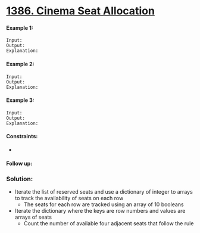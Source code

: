 ﻿# [1386. Cinema Seat Allocation](https://leetcode.com/problems/cinema-seat-allocation)

#### Example 1:
```
Input: 
Output: 
Explanation:
``` 

#### Example 2:
```
Input: 
Output: 
Explanation:
``` 

#### Example 3:
```
Input: 
Output: 
Explanation:
```

#### Constraints:

-


#### Follow up:


### Solution:

- Iterate the list of reserved seats and use a dictionary of integer to arrays to track the availability of seats on each row
  - The seats for each row are tracked using an array of 10 booleans 
- Iterate the dictionary where the keys are row numbers and values are arrays of seats
  - Count the number of available four adjacent seats that follow the rule